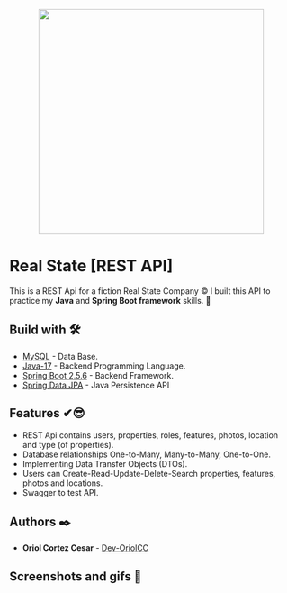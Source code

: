 <p align="center"><a href="6a4d3298760c2e7e49595184e1975.svg" target="_blank"><img src="https://www.fontana.com.ar/wp-content/uploads/2018/10/spring-boot-logo.png" width="400"></a></p>

# Real State [REST API]
This is a REST Api for a fiction Real State Company © I built this API to practice my **Java** and **Spring Boot framework** skills. 🙂

## Build with 🛠️
* [MySQL](https://www.mysql.com) - Data Base.
* [Java-17](https://www.oracle.com/java/technologies/javase/jdk17-archive-downloads.html) - Backend Programming Language.
* [Spring Boot 2.5.6](https://spring.io/blog/2021/10/21/spring-boot-2-5-6-is-now-available) - Backend Framework.
* [Spring Data JPA](https://spring.io/projects/spring-data-jpa) - Java Persistence API

## Features ✔😎
* REST Api contains users, properties, roles, features, photos, location and type (of properties).
* Database relationships One-to-Many, Many-to-Many, One-to-One.
* Implementing Data Transfer Objects (DTOs).
* Users can Create-Read-Update-Delete-Search properties, features, photos and locations.
* Swagger to test API.



## Authors ✒️

* **Oriol Cortez Cesar** - [Dev-OriolCC](https://github.com/Dev-OriolCC)

## Screenshots and gifs 📸
